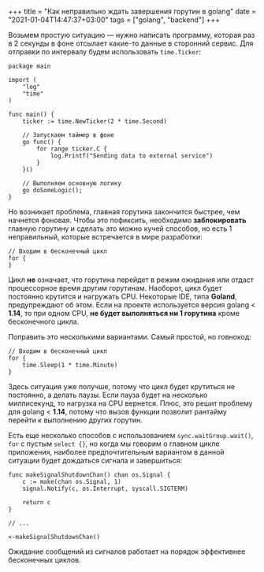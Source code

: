 +++
title = "Как неправильно ждать завершения горутин в golang"
date = "2021-01-04T14:47:37+03:00"
tags = ["golang", "backend"]
+++

Возьмем простую ситуацию — нужно написать программу, которая раз в 2 секунды в фоне отсылает какие-то данные в сторонний
сервис. Для отправки по интервалу будем использовать `time.Ticker`:

```golang
package main

import (
	"log"
	"time"
)

func main() {
	ticker := time.NewTicker(2 * time.Second)

    // Запускаем таймер в фоне
	go func() {
		for range ticker.C {
			log.Printf("Sending data to external service")
		}
	}()
	
	// Выполняем основную логику
	go doSomeLogic();
}
```

Но возникает проблема, главная горутина закончится быстрее, чем начнется фоновая. Чтобы это пофиксить, необходимо
**заблокировать** главную горутину и сделать это можно кучей способов, но есть 1 неправильный, которые встречается в
мире разработки:

```golang
// Входим в бесконечный цикл
for {
}
```

Цикл **не** означает, что горутина перейдет в режим ожидания или отдаст процессорное время другим горутинам. Наоборот,
цикл будет постоянно крутится и нагружать CPU. Некоторые IDE, типа **Goland**, предупреждают об этом. Если на проекте
используется версия golang < **1.14**, то при одном CPU, **не будет выполняться ни 1 горутина** кроме бесконечного цикла.

Поправить это несколькими вариантами. Самый простой, но говнокод:

```golang
// Входим в бесконечный цикл
for {
    time.Sleep(1 * time.Minute)
}
```

Здесь ситуация уже получше, потому что цикл будет крутиться не постоянно, а делать паузы. Если пауза будет на несколько
миллисекунд, то нагрузка на CPU вернется. Плюс, это решит проблему для golang < **1.14**, потому что вызов функции
позволит рантайму перейти к выполнению других горутин.

Есть еще несколько способов с использованием `sync.waitGroup.wait()`, `for` с пустым `select {}`, но когда мы говорим о
главном цикле приложения, наиболее предпочтительным вариантом в данной ситуации будет дождаться сигнала и завершиться:

```golang
func makeSignalShutdownChan() chan os.Signal {
	c := make(chan os.Signal, 1)
	signal.Notify(c, os.Interrupt, syscall.SIGTERM)

	return c
}

// ...

<-makeSignalShutdownChan()
```

Ожидание сообщений из сигналов работает на порядок эффективнее бесконечных циклов.
